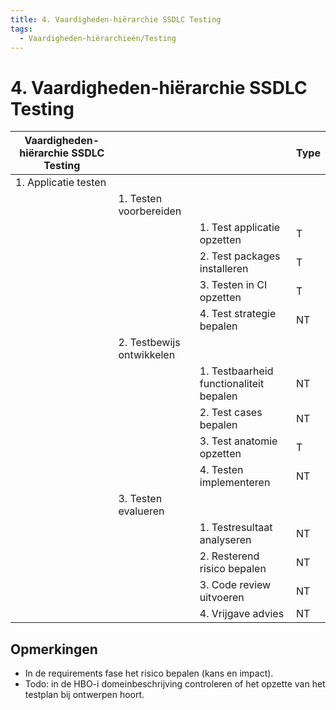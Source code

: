 ```yaml
---
title: 4. Vaardigheden-hiërarchie SSDLC Testing
tags:
  - Vaardigheden-hiërarchieën/Testing
---
```

# 4. Vaardigheden-hiërarchie SSDLC Testing


|Vaardigheden-hiërarchie SSDLC Testing|||Type|
|--------------|-------------|------------|---------|
|1. Applicatie testen|
|            |1. Testen voorbereiden|
||                        |1. Test applicatie opzetten                    |T|
||                        |2. Test packages installeren                   |T|
||                        |3. Testen in CI opzetten                         |T|
||                        |4. Test strategie bepalen                        |NT|
|            |2. Testbewijs ontwikkelen|
||                        |1. Testbaarheid functionaliteit bepalen  |NT|
||                        |2. Test cases bepalen                              |NT|
||                        |3. Test anatomie opzetten                      |T|
||                        |4. Testen implementeren                        |NT|
|            |3. Testen evalueren|
||                        |1. Testresultaat analyseren                     |NT|
||                        |2. Resterend risico bepalen                    |NT|
||                        |3. Code review uitvoeren                       |NT|
||                        |4. Vrijgave advies                                   |NT|

## Opmerkingen
- In de requirements fase het risico bepalen (kans en impact).
- Todo: in de HBO-i domeinbeschrijving controleren of het opzette van het testplan bij ontwerpen hoort.



